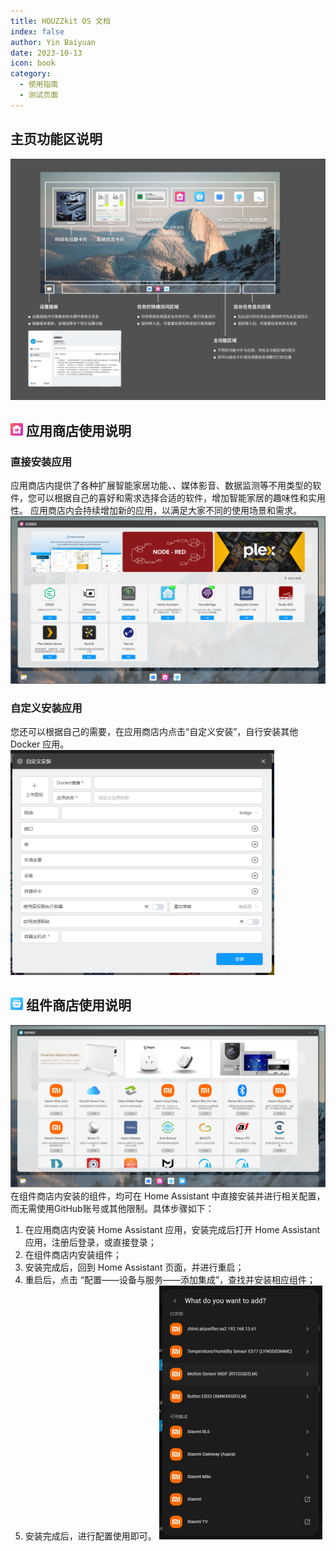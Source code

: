 ```yaml
---
title: HOUZZkit OS 文档
index: false
author: Yin Baiyuan
date: 2023-10-13
icon: book
category:
  - 使用指南
  - 测试页面
---
```


## 主页功能区说明
![](../.vuepress/public/assets/image/home_page_feature.jpg)


## ![](../.vuepress/public/assets/image/icon_hos_appstore.png) 应用商店使用说明
### 直接安装应用
应用商店内提供了各种扩展智能家居功能、、媒体影音、数据监测等不用类型的软件，您可以根据自己的喜好和需求选择合适的软件，增加智能家居的趣味性和实用性。
应用商店内会持续增加新的应用，以满足大家不同的使用场景和需求。
![](../.vuepress/public/assets/image/page_hos_appstore.png)

### 自定义安装应用
您还可以根据自己的需要，在应用商店内点击“自定义安装”，自行安装其他 Docker 应用。
![](../.vuepress/public/assets/image/page_hos_cida.png)


## ![](../.vuepress/public/assets/image/icon_hos_componentstore.png) 组件商店使用说明
![](../.vuepress/public/assets/image/page_hos_componentstore.png)
在组件商店内安装的组件，均可在 Home Assistant 中直接安装并进行相关配置，而无需使用GitHub账号或其他限制。具体步骤如下：

1. 在应用商店内安装 Home Assistant 应用，安装完成后打开 Home Assistant 应用，注册后登录，或直接登录；
2. 在组件商店内安装组件；
3. 安装完成后，回到 Home Assistant 页面，并进行重启；
4. 重启后，点击 “配置——设备与服务——添加集成”，查找并安装相应组件；
5. 安装完成后，进行配置使用即可。
![](../.vuepress/public/assets/image/screenshot_ha.png)


<!-- - [Markdown 展示](markdown.md)

- [页面展示](page.md)

- [禁用展示](disable.md)

- [加密展示](encrypt.md)

- [测试页面](mydoc.md) -->
